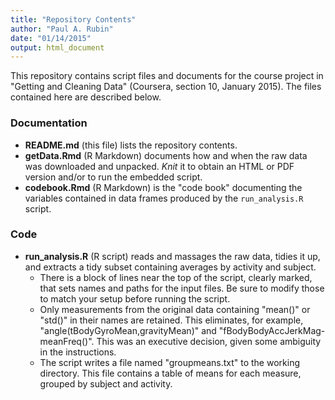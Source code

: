 ```yaml
---
title: "Repository Contents"
author: "Paul A. Rubin"
date: "01/14/2015"
output: html_document
---
```


This repository contains script files and documents for the course project in "Getting and Cleaning Data" (Coursera, section 10, January 2015). The files contained here are described below.

### Documentation
* **README.md** (this file) lists the repository contents.
* **getData.Rmd** (R Markdown) documents how and when the raw data was downloaded and unpacked. *Knit* it to obtain an HTML or PDF version and/or to run the embedded script.
* **codebook.Rmd** (R Markdown) is the "code book" documenting the variables contained in data frames produced by the ```run_analysis.R``` script.

### Code
* **run_analysis.R** (R script) reads and massages the raw data, tidies it up, and extracts a tidy subset containing averages by activity and subject.  
    + There is a block of lines near the top of the script, clearly marked, that sets names and paths for the input files. Be sure to modify those to match your setup before running the script.  
    + Only measurements from the original data containing "mean()" or "std()" in their names are retained. This eliminates, for example, "angle(tBodyGyroMean,gravityMean)" and "fBodyBodyAccJerkMag-meanFreq()". This was an executive decision, given some ambiguity in the instructions.
    + The script writes a file named "groupmeans.txt" to the working directory. This file contains a table of means for each measure, grouped by subject and activity.

